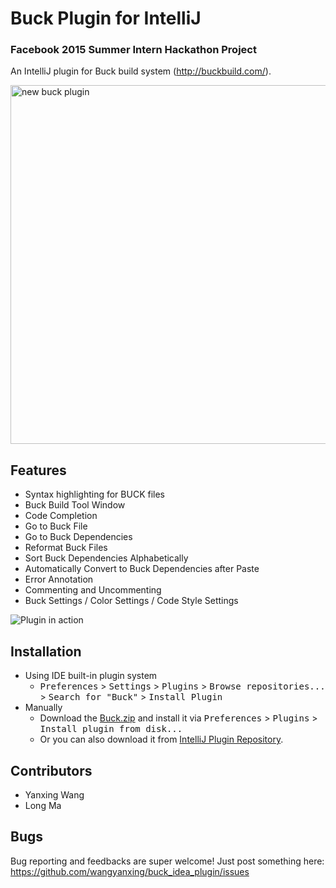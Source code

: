 # Buck Plugin for IntelliJ

### Facebook 2015 Summer Intern Hackathon Project

An IntelliJ plugin for Buck build system (http://buckbuild.com/).

<a data-flickr-embed="true" href="https://www.flickr.com/photos/128908106@N06/20225891776/in/dateposted-public/" title="new buck plugin"><img src="https://farm4.staticflickr.com/3802/20225891776_f993d0ffd2_c.jpg" width="800" height="574" alt="new buck plugin"></a><script async src="//embedr.flickr.com/assets/client-code.js" charset="utf-8"></script>

## Features

* Syntax highlighting for BUCK files
* Buck Build Tool Window
* Code Completion
* Go to Buck File
* Go to Buck Dependencies
* Reformat Buck Files
* Sort Buck Dependencies Alphabetically
* Automatically Convert to Buck Dependencies after Paste
* Error Annotation
* Commenting and Uncommenting
* Buck Settings / Color Settings / Code Style Settings

![Plugin in action](http://i.giphy.com/3o85xwC8dOyakxqhag.gif)

## Installation

- Using IDE built-in plugin system
  - <kbd>Preferences</kbd> > <kbd>Settings</kbd> > <kbd>Plugins</kbd> > <kbd>Browse repositories...</kbd> > <kbd>Search for "Buck"</kbd> > <kbd>Install Plugin</kbd>
- Manually
  - Download the [Buck.zip](https://github.com/wangyanxing/buck_idea_plugin/releases/download/2.0/Buck.zip) and install it via <kbd>Preferences</kbd> > <kbd>Plugins</kbd> > <kbd>Install plugin from disk...</kbd>
  - Or you can also download it from [IntelliJ Plugin Repository](https://plugins.jetbrains.com/plugin/7826).

## Contributors

* Yanxing Wang
* Long Ma

## Bugs

Bug reporting and feedbacks are super welcome!
Just post something here: https://github.com/wangyanxing/buck_idea_plugin/issues
